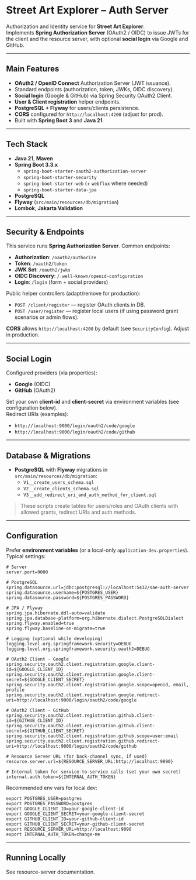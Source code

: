 # Street Art Explorer – Auth Server

Authorization and Identity service for **Street Art Explorer**.  
Implements **Spring Authorization Server** (OAuth2 / OIDC) to issue JWTs for the client and the resource server, with optional **social login** via Google and GitHub.

---

## Main Features

- **OAuth2 / OpenID Connect** Authorization Server (JWT issuance).
- Standard endpoints (authorization, token, JWKs, OIDC discovery).
- **Social login** (Google & GitHub) via Spring Security OAuth2 Client.
- **User & Client registration** helper endpoints.
- **PostgreSQL + Flyway** for users/clients persistence.
- **CORS** configured for `http://localhost:4200` (adjust for prod).
- Built with **Spring Boot 3** and **Java 21**.

---

## Tech Stack

- **Java 21**, **Maven**
- **Spring Boot 3.3.x**
  - `spring-boot-starter-oauth2-authorization-server`
  - `spring-boot-starter-security`
  - `spring-boot-starter-web` (+ `webflux` where needed)
  - `spring-boot-starter-data-jpa`
- **PostgreSQL**
- **Flyway** (`src/main/resources/db/migration`)
- **Lombok**, **Jakarta Validation**


---

## Security & Endpoints

This service runs **Spring Authorization Server**. Common endpoints:

- **Authorization**: `/oauth2/authorize`
- **Token**: `/oauth2/token`
- **JWK Set**: `/oauth2/jwks`
- **OIDC Discovery**: `/.well-known/openid-configuration`
- **Login**: `/login` (form + social providers)

Public helper controllers (adapt/remove for production):

- `POST /client/register` — register OAuth clients in DB.
- `POST /user/register` — register local users (if using password grant scenarios or admin flows).

**CORS** allows `http://localhost:4200` by default (see `SecurityConfig`). Adjust in production.

---

## Social Login

Configured providers (via properties):

- **Google** (OIDC)
- **GitHub** (OAuth2)

Set your own **client-id** and **client-secret** via environment variables (see configuration below).  
Redirect URIs (examples):
- `http://localhost:9000/login/oauth2/code/google`
- `http://localhost:9000/login/oauth2/code/github`

---

## Database & Migrations

- **PostgreSQL** with **Flyway** migrations in `src/main/resources/db/migration`:
  - `V1__create_users_schema.sql`
  - `V2__create_clients_schema.sql`
  - `V3__add_redirect_uri_and_auth_method_for_client.sql`

> These scripts create tables for users/roles and OAuth clients with allowed grants, redirect URIs and auth methods.

---

## Configuration

Prefer **environment variables** (or a local-only `application-dev.properties`).  
Typical settings:

```properties
# Server
server.port=9000

# PostgreSQL
spring.datasource.url=jdbc:postgresql://localhost:5432/sae-auth-server
spring.datasource.username=${POSTGRES_USER}
spring.datasource.password=${POSTGRES_PASSWORD}

# JPA / Flyway
spring.jpa.hibernate.ddl-auto=validate
spring.jpa.database-platform=org.hibernate.dialect.PostgreSQLDialect
spring.flyway.enabled=true
spring.flyway.baseline-on-migrate=true

# Logging (optional while developing)
logging.level.org.springframework.security=DEBUG
logging.level.org.springframework.security.oauth2=DEBUG

# OAuth2 Client - Google
spring.security.oauth2.client.registration.google.client-id=${GOOGLE_CLIENT_ID}
spring.security.oauth2.client.registration.google.client-secret=${GOOGLE_CLIENT_SECRET}
spring.security.oauth2.client.registration.google.scope=openid, email, profile
spring.security.oauth2.client.registration.google.redirect-uri=http://localhost:9000/login/oauth2/code/google

# OAuth2 Client - GitHub
spring.security.oauth2.client.registration.github.client-id=${GITHUB_CLIENT_ID}
spring.security.oauth2.client.registration.github.client-secret=${GITHUB_CLIENT_SECRET}
spring.security.oauth2.client.registration.github.scope=user:email
spring.security.oauth2.client.registration.github.redirect-uri=http://localhost:9000/login/oauth2/code/github

# Resource Server URL (for back-channel sync, if used)
resource.server.url=${RESOURCE_SERVER_URL:http://localhost:9090}

# Internal token for service-to-service calls (set your own secret)
internal.auth.token=${INTERNAL_AUTH_TOKEN}
```

Recommended env vars for local dev:

```properties
export POSTGRES_USER=postgres
export POSTGRES_PASSWORD=postgres
export GOOGLE_CLIENT_ID=your-google-client-id
export GOOGLE_CLIENT_SECRET=your-google-client-secret
export GITHUB_CLIENT_ID=your-github-client-id
export GITHUB_CLIENT_SECRET=your-github-client-secret
export RESOURCE_SERVER_URL=http://localhost:9090
export INTERNAL_AUTH_TOKEN=change-me
```

---

## Running Locally

See resource-server documentation.
